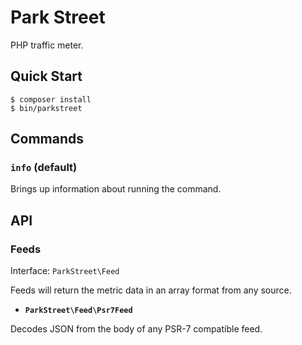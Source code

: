 Park Street
===========

PHP traffic meter.


Quick Start
-----------

    $ composer install
    $ bin/parkstreet


Commands
--------

### `info` (default) ###

Brings up information about running the command.


API
-------

### Feeds ###

Interface: `ParkStreet\Feed`

Feeds will return the metric data in an array format from any source.

 * __`ParkStreet\Feed\Psr7Feed`__

  Decodes JSON from the body of any PSR-7 compatible feed.
